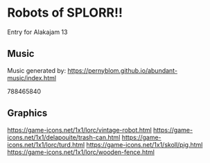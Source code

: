 # Robots of SPLORR!!
Entry for Alakajam 13

## Music

Music generated by: https://pernyblom.github.io/abundant-music/index.html

788465840


## Graphics

https://game-icons.net/1x1/lorc/vintage-robot.html
https://game-icons.net/1x1/delapouite/trash-can.html
https://game-icons.net/1x1/lorc/turd.html
https://game-icons.net/1x1/skoll/pig.html
https://game-icons.net/1x1/lorc/wooden-fence.html